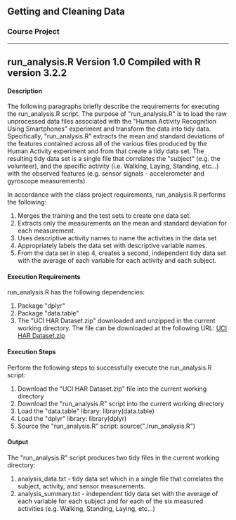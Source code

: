 ## Getting and Cleaning Data
### Course Project
---
**run_analysis.R**
**Version 1.0**
**Compiled with R version 3.2.2**
---
#### Description
The following paragraphs briefly describe the requirements for executing the run_analysis.R script. The purpose of "run_analysis.R" is to load the raw unprocessed data files associated with the "Human Activity Recognition Using Smartphones" experiment and transform the data into tidy data. Specifically, "run_analysis.R" extracts the mean and standard deviations of the features contained across all of the various files produced by the Human Activity experiment and from that create a tidy data set.  The resulting tidy data set is a single file that correlates the "subject" (e.g. the volunteer), and the specific activity (i.e. Walking, Laying, Standing, etc...) with the observed features (e.g. sensor signals - accelerometer and gyroscope measurements). 

In accordance with the class project requirements, run_analysis.R performs the following:
1. Merges the training and the test sets to create one data set.
2. Extracts only the measurements on the mean and standard deviation for each measurement. 
3. Uses descriptive activity names to name the activities in the data set
4. Appropriately labels the data set with descriptive variable names. 
5. From the data set in step 4, creates a second, independent tidy data set with the average of each variable for each activity and each subject.

#### Execution Requirements
run_analysis.R has the following dependencies:
1. Package "dplyr"
2. Package "data.table"
3. The "UCI HAR Dataset.zip" downloaded and unzipped in the current working directory.  The file can be downloaded at the following URL:
[UCI HAR Dataset.zip](https://d396qusza40orc.cloudfront.net/getdata%2Fprojectfiles%2FUCI%20HAR%20Dataset.zip)

#### Execution Steps
Perform the following steps to successfully execute the run_analysis.R script:
1. Download the "UCI HAR Dataset.zip" file into the current working directory
2. Download the "run_analysis.R" script into the current working directory
3. Load the "data.table" library: library(data.table)
4. Load the "dplyr" library: library(dplyr) 
5. Source the "run_analysis.R" script: source("./run_analysis.R")

#### Output
The "run_analysis.R" script produces two tidy files in the current working directory:
1. analysis_data.txt - tidy data set which in a single file that correlates the subject, activity, and sensor measurements.
2. analysis_summary.txt - independent tidy data set with the average of each variable for each subject and for each of the six measured activities (e.g. Walking, Standing, Laying, etc...)